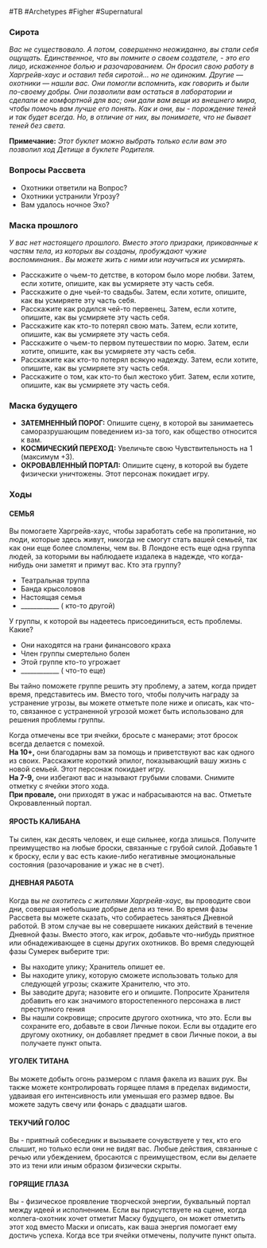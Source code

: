 #TB  #Archetypes #Figher #Supernatural 

### Сирота
*Вас не существовало. А потом, совершенно неожиданно, вы стали себя ощущать. Единственное, что вы помните о своем создателе, - это  его лицо, искаженное болью и разочарованием. Он бросил свою работу в Харгрейв-хаус и оставил тебя сиротой... но не одиноким. Другие  — охотники — нашли вас. Они помогли вспомнить, как говорить и были по-своему добры. Они позволили вам остаться в лаборатории и  сделали ее комфортной для вас; они дали вам вещи из внешнего мира, чтобы помочь вам лучше его понять. Как и они, вы - порождение  теней и так будет всегда. Но, в отличие от них, вы понимаете, что не бывает теней без света.*

**Примечание:** *Этот буклет можно выбрать только если вам это позволил ход Детище в буклете Родителя.* 
### Вопросы Рассвета
- Охотники ответили на Вопрос?
- Охотники устранили Угрозу?
- Вам удалось ночное Эхо?


### Маска прошлого
*У вас нет настоящего прошлого. Вместо этого  призраки, прикованные к частям тела, из которых  вы созданы, пробуждают чужие воспоминания.. Вы  можете жить с ними или научиться их усмирять.*
 
- Расскажите о чьем-то детстве, в котором было  море любви. Затем, если хотите, опишите, как  вы усмиряете эту часть себя.  
- Расскажите о дне чьей-то свадьбы. Затем, если  хотите, опишите, как вы усмиряете эту часть  себя.  
- Расскажите как родился чей-то первенец. Затем,  если хотите, опишите, как вы усмиряете эту  часть себя.  
- Расскажите как кто-то потерял свою мать.  Затем, если хотите, опишите, как вы усмиряете  эту часть себя.  
- Расскажите о чьем-то первом путешествии по  морю. Затем, если хотите, опишите, как вы  усмиряете эту часть себя.  
- Расскажите как кто-то потерял всякую надежду.  Затем, если хотите, опишите, как вы усмиряете  эту часть себя.  
- Расскажите о том, как кто-то был жестоко убит.  Затем, если хотите, опишите, как вы усмиряете  эту часть себя.

### Маска будущего
- **ЗАТЕМНЕННЫЙ ПОРОГ:** Опишите сцену, в  которой вы занимаетесь саморазрушающим  поведением из-за того, как общество относится  к вам.
 - **КОСМИЧЕСКИЙ ПЕРЕХОД:** Увеличьте свою  Чувствительность на 1 (максимум +3).
- **ОКРОВАВЛЕННЫЙ ПОРТАЛ:** Опишите сцену,  в которой вы будете физически уничтожены.  Этот персонаж покидает игру. 
### Ходы
#### СЕМЬЯ
Вы помогаете Харгрейв-хаус, чтобы заработать себе на пропитание, но люди,
которые здесь живут, никогда не смогут стать вашей семьей, так как они еще более
сломлены, чем вы. В Лондоне есть еще одна группа людей, за которыми вы наблюдаете
издалека в надежде, что когда-нибудь они заметят и примут вас. Кто эта группу?
- Театральная труппа
- Банда крысоловов
- Настоящая семья
- \_\_\_\_\_\_\_\_\_\_\_\_ ( кто-то другой)

У группы, к которой вы надеетесь присоединиться, есть проблемы. Какие?
- Они находятся на грани финансового краха
- Член группы смертельно болен
- Этой группе кто-то угрожает
- \_\_\_\_\_\_\_\_\_\_\_\_ ( что-то еще)

Вы тайно поможете группе решить эту проблему, а затем, когда придет время,  представитесь им. Вместо того, чтобы получить награду за устранение угрозы, вы можете  отметьте поле ниже и описать, как что-то, связанное с устраненной угрозой может быть  использовано для решения проблемы группы.  

Когда отмечены все три ячейки, бросьте с манерами; этот бросок всегда делается с помехой.  
**На 10+,** они благодарны вам за помощь и приветствуют вас как одного из своих. Расскажите  короткий эпилог, показывающий вашу жизнь с новой семьей. Этот персонаж покидает игру.  
**На 7-9,** они избегают вас и называют грубыми словами. Снимите отметку с ячейки этого хода.  
**При провале,** они приходят в ужас и набрасываются на вас. Отметьте Окровавленный портал.

#### ЯРОСТЬ КАЛИБАНА
Ты силен, как десять человек, и еще сильнее, когда злишься. Получите  преимущество на любые броски, связанные с грубой силой. Добавьте 1 к броску, если у вас есть  какие-либо негативные эмоциональные состояния (разочарование и ужас не в счет).  

#### ДНЕВНАЯ РАБОТА
Когда вы *не охотитесь с жителями Харгрейв-хаус,* вы проводите свои дни,  совершая небольшие добрые дела из тени. Во время фазы Рассвета вы можете сказать, что  собираетесь заняться Дневной работой. В этом случае вы не совершаете никаких действий в  течение Дневной фазы. Вместо этого, как игрок, добавьте что-нибудь приятное или  обнадеживающее в сцены других охотников. Во время следующей фазы Сумерек выберите три:
- Вы находите улику; Хранитель опишет ее.  
- Вы находите улику, которую сможете использовать только для следующей  угрозы; скажите Хранителю, что это.  
- Вы заводите друга; назовите его и опишите. Попросите Хранителя добавить  его как значимого второстепенного персонажа в лист преступного гения  
- Вы нашли сокровище; спросите другого охотника, что это. Если вы сохраните  его, добавьте в свои Личные покои. Если вы отдадите его другому охотнику, он  добавляет предмет в свои Личные покои, а вы получаете пункт опыта.

#### УГОЛЕК ТИТАНА
Вы можете добыть огонь размером с пламя факела из ваших рук. Вы  также можете контролировать горящее пламя в пределах видимости, удваивая его  интенсивность или уменьшая его размер вдвое. Вы можете задуть свечу или фонарь с  двадцати шагов.  

#### ТЕКУЧИЙ ГОЛОС
Вы - приятный собеседник и вызываете сочувствуете у тех, кто его  слышит, но только если они не видят вас. Любые действия, связанные с речью или  убеждением, бросаются с преимуществом, если вы делаете это из тени или иным образом  физически скрыты.  

#### ГОРЯЩИЕ ГЛАЗА
Вы - физическое проявление творческой энергии, буквальный портал  между идеей и исполнением. Если вы присутствуете на сцене, когда коллега-охотник хочет  отметит Маску будущего, он может отметить этот ход вместо Маски и описать, как ваша  энергия помогает ему достичь успеха. Когда все три ячейки отмечены, получите пункт  опыта.




